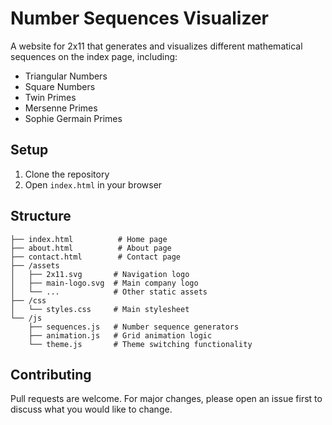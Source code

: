 # Number Sequences Visualizer

A website for 2x11 that generates and visualizes different mathematical sequences on the index page, including:
- Triangular Numbers
- Square Numbers
- Twin Primes
- Mersenne Primes
- Sophie Germain Primes

## Setup

1. Clone the repository
2. Open `index.html` in your browser

## Structure

```
├── index.html          # Home page
├── about.html          # About page
├── contact.html        # Contact page
├── /assets
│   ├── 2x11.svg       # Navigation logo
│   ├── main-logo.svg  # Main company logo
│   └── ...            # Other static assets
├── /css
│   └── styles.css     # Main stylesheet
└── /js
    ├── sequences.js   # Number sequence generators
    ├── animation.js   # Grid animation logic
    └── theme.js       # Theme switching functionality
```

## Contributing

Pull requests are welcome. For major changes, please open an issue first to discuss what you would like to change.
